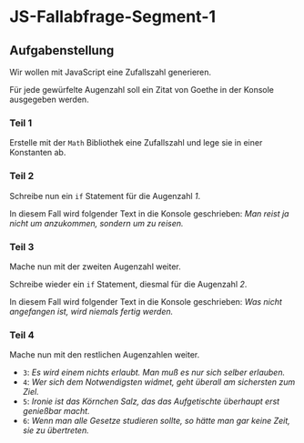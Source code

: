 # JS-Fallabfrage-Segment-1

## Aufgabenstellung
Wir wollen mit JavaScript eine Zufallszahl generieren.

Für jede gewürfelte Augenzahl soll ein Zitat von Goethe in der Konsole ausgegeben werden.

### Teil 1
Erstelle mit der `Math` Bibliothek eine Zufallszahl und lege sie in einer Konstanten ab.

### Teil 2
Schreibe nun ein `if` Statement für die Augenzahl *1*.

In diesem Fall wird folgender Text in die Konsole geschrieben: _Man reist ja nicht um anzukommen, sondern um zu reisen._

### Teil 3
Mache nun mit der zweiten Augenzahl weiter.

Schreibe wieder ein `if` Statement, diesmal für die Augenzahl *2*.

In diesem Fall wird folgender Text in die Konsole geschrieben: _Was nicht angefangen ist, wird niemals fertig werden._

### Teil 4
Mache nun mit den restlichen Augenzahlen weiter.
* `3`: _Es wird einem nichts erlaubt. Man muß es nur sich selber erlauben._ 
* `4`: _Wer sich dem Notwendigsten widmet, geht überall am sichersten zum Ziel._
* `5`: _Ironie ist das Körnchen Salz, das das Aufgetischte überhaupt erst genießbar macht._
* `6`: _Wenn man alle Gesetze studieren sollte, so hätte man gar keine Zeit, sie zu übertreten._
